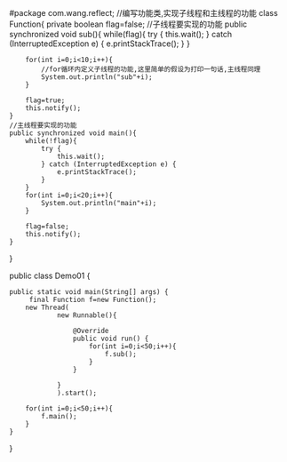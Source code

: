 #package com.wang.reflect;
//编写功能类,实现子线程和主线程的功能
class Function{
    private boolean flag=false;
    //子线程要实现的功能
    public synchronized void sub(){
        while(flag){
            try {
                this.wait();
            } catch (InterruptedException e) {
                e.printStackTrace();
            }
        }
               
        for(int i=0;i<10;i++){
            //for循环内定义子线程的功能,这里简单的假设为打印一句话,主线程同理
            System.out.println("sub"+i);
        }
        
        flag=true;
        this.notify();
    }
    //主线程要实现的功能
    public synchronized void main(){
        while(!flag){
            try {
                this.wait();
            } catch (InterruptedException e) {
                e.printStackTrace();
            }
        }
        for(int i=0;i<20;i++){
            System.out.println("main"+i);
        }
        
        flag=false;
        this.notify();
    }
    
}

public class Demo01 {
  
    public static void main(String[] args) {
         final Function f=new Function();
        new Thread(
                new Runnable(){

                    @Override
                    public void run() {
                        for(int i=0;i<50;i++){
                            f.sub();
                        }
                    }
                
                }
                ).start();
        
        for(int i=0;i<50;i++){
            f.main();
        }
    }
}
